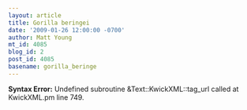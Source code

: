 ```yaml
---
layout: article
title: Gorilla beringei
date: '2009-01-26 12:00:00 -0700'
author: Matt Young
mt_id: 4085
blog_id: 2
post_id: 4085
basename: gorilla_beringe
---
```

<p><strong>Syntax Error:</strong> Undefined subroutine &Text::KwickXML::tag_url called at KwickXML.pm line 749.
</p>
